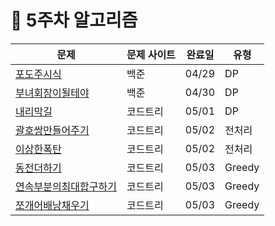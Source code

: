# 📖 5주차 알고리즘

| 문제                                                             | 문제 사이트 | 완료일 | 유형   |
| ---------------------------------------------------------------- | ----------- | :----: | ------ |
| [포도주시식](./BJ_2156_포도주시식.java)                          | 백준        | 04/29  | DP     |
| [부녀회장이될테야](./BJ_2775_부녀회장이될테야.java)              | 백준        | 04/30  | DP     |
| [내리막길](./BJ_1520_내리막길.java)                              | 코드트리    | 05/01  | DP     |
| [괄호쌍만들어주기](./CodeTree_괄호쌍만들어주기.java)             | 코드트리    | 05/02  | 전처리 |
| [이상한폭탄](./CodeTree_이상한폭탄.java)                         | 코드트리    | 05/02  | 전처리 |
| [동전더하기](./CodeTree_동전더하기.java)                         | 코드트리    | 05/03  | Greedy |
| [연속부분의최대합구하기](./CodeTree_연속부분의최대합구하기.java) | 코드트리    | 05/03  | Greedy |
| [쪼개어배낭채우기](./CodeTree_쪼개어배낭채우기.java)             | 코드트리    | 05/03  | Greedy |
